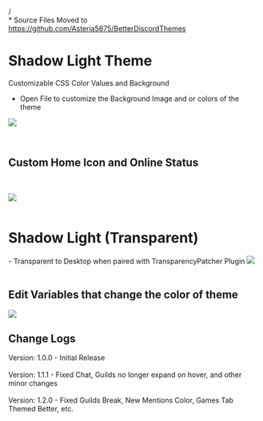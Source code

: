 /
<br> * Source Files Moved to https://github.com/Asteria5675/BetterDiscordThemes </br>
<h1> Shadow Light Theme </h1>

Customizable CSS Color Values and Background
- Open File to customize the Background Image and or colors of the theme

<img src="https://i.imgur.com/R3PMHmS.png">

<br> <h2> Custom Home Icon and Online Status </h2> </br>

<img src="https://gyazo.com/a488d641c4e9bded89904f38bb6b4ef7.gif">
<br> </br>
<h1> Shadow Light (Transparent)</h1>
- Transparent to Desktop when paired with TransparencyPatcher Plugin

<img src="https://i.imgur.com/tB1uohd.png">
<br> </br>
<h2> Edit Variables that change the color of theme </h2>
<img src="https://i.imgur.com/dPTTyqB.png" 780px 600px>
<h2> Change Logs </h2>
Version: 1.0.0 - Initial Release
<br> </br>
Version: 1.1.1 - Fixed Chat, Guilds no longer expand on hover, and other minor changes
<br> </br>
Version: 1.2.0 - Fixed Guilds Break, New Mentions Color, Games Tab Themed Better, etc.

